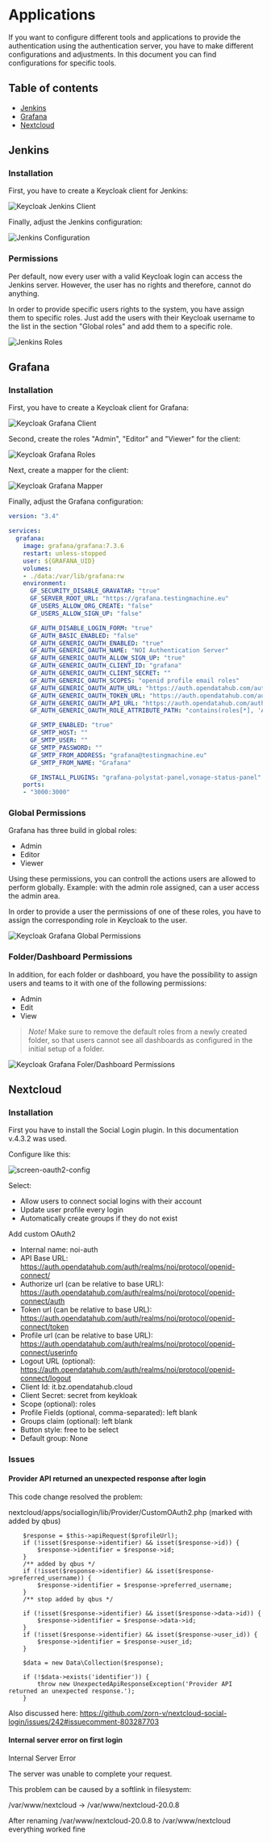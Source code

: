 <!--
SPDX-FileCopyrightText: NOI Techpark <digital@noi.bz.it>

SPDX-License-Identifier: CC0-1.0
-->

Applications
============

If you want to configure different tools and applications to provide the authentication using the authentication server, you have to make different configurations and adjustments. In this document you can find configurations for specific tools.

## Table of contents

- [Jenkins](#jenkins)
- [Grafana](#grafana)
- [Nextcloud](#nextcloud)

## Jenkins

### Installation

First, you have to create a Keycloak client for Jenkins:

![Keycloak Jenkins Client](images/jenkins-client.png)

Finally, adjust the Jenkins configuration:

![Jenkins Configuration](images/jenkins-configuration.png)

### Permissions

Per default, now every user with a valid Keycloak login can access the Jenkins server. However, the user has no rights and therefore, cannot do anything.

In order to provide specific users rights to the system, you have assign them to specific roles. Just add the users with their Keycloak username to the list in the section "Global roles" and add them to a specific role.

![Jenkins Roles](images/jenkins-roles.png)

## Grafana

### Installation

First, you have to create a Keycloak client for Grafana:

![Keycloak Grafana Client](images/grafana-client.png)

Second, create the roles "Admin", "Editor" and "Viewer" for the client:

![Keycloak Grafana Roles](images/grafana-roles.png)

Next, create a mapper for the client:

![Keycloak Grafana Mapper](images/grafana-mapper.png)

Finally, adjust the Grafana configuration:

```yml
version: "3.4"

services:
  grafana:
    image: grafana/grafana:7.3.6
    restart: unless-stopped
    user: ${GRAFANA_UID}
    volumes:
    - ./data:/var/lib/grafana:rw
    environment:
      GF_SECURITY_DISABLE_GRAVATAR: "true"
      GF_SERVER_ROOT_URL: "https://grafana.testingmachine.eu"
      GF_USERS_ALLOW_ORG_CREATE: "false"
      GF_USERS_ALLOW_SIGN_UP: "false"

      GF_AUTH_DISABLE_LOGIN_FORM: "true"
      GF_AUTH_BASIC_ENABLED: "false"
      GF_AUTH_GENERIC_OAUTH_ENABLED: "true"
      GF_AUTH_GENERIC_OAUTH_NAME: "NOI Authentication Server"
      GF_AUTH_GENERIC_OAUTH_ALLOW_SIGN_UP: "true"
      GF_AUTH_GENERIC_OAUTH_CLIENT_ID: "grafana"
      GF_AUTH_GENERIC_OAUTH_CLIENT_SECRET: ""
      GF_AUTH_GENERIC_OAUTH_SCOPES: "openid profile email roles"
      GF_AUTH_GENERIC_OAUTH_AUTH_URL: "https://auth.opendatahub.com/auth/realms/noi/protocol/openid-connect/auth"
      GF_AUTH_GENERIC_OAUTH_TOKEN_URL: "https://auth.opendatahub.com/auth/realms/noi/protocol/openid-connect/token"
      GF_AUTH_GENERIC_OAUTH_API_URL: "https://auth.opendatahub.com/auth/realms/noi/protocol/openid-connect/userinfo"
      GF_AUTH_GENERIC_OAUTH_ROLE_ATTRIBUTE_PATH: "contains(roles[*], 'Admin') && 'Admin' || contains(roles[*], 'Editor') && 'Editor' || 'Viewer'"

      GF_SMTP_ENABLED: "true"
      GF_SMTP_HOST: ""
      GF_SMTP_USER: ""
      GF_SMTP_PASSWORD: ""
      GF_SMTP_FROM_ADDRESS: "grafana@testingmachine.eu"
      GF_SMTP_FROM_NAME: "Grafana"

      GF_INSTALL_PLUGINS: "grafana-polystat-panel,vonage-status-panel"
    ports:
    - "3000:3000"
```

### Global Permissions

Grafana has three build in global roles:

  - Admin
  - Editor
  - Viewer

Using these permissions, you can controll the actions users are allowed to perform globally. Example: with the admin role assigned, can a user access the admin area.

In order to provide a user the permissions of one of these roles, you have to assign the corresponding role in Keycloak to the user.

![Keycloak Grafana Global Permissions](images/grafana-global-permissons.png)

### Folder/Dashboard Permissions

In addition, for each folder or dashboard, you have the possibility to assign users and teams to it with one of the following permissions:

  - Admin
  - Edit
  - View

> *Note!* Make sure to remove the default roles from a newly created folder, so that users cannot see all dashboards as configured in the initial setup of a folder.

![Keycloak Grafana Foler/Dashboard Permissions](images/grafana-folder-dashboard-permissions.png)

## Nextcloud
### Installation
First you have to install the Social Login plugin. In this documentation v.4.3.2 was used.

Configure like this:

![screen-oauth2-config](https://user-images.githubusercontent.com/20355953/111910446-adf66900-8a61-11eb-81f0-9a4d36d0bfec.png)

Select:
- Allow users to connect social logins with their account
- Update user profile every login
- Automatically create groups if they do not exist

Add custom OAuth2

- Internal name: noi-auth
- API Base URL: https://auth.opendatahub.com/auth/realms/noi/protocol/openid-connect/
- Authorize url (can be relative to base URL): https://auth.opendatahub.com/auth/realms/noi/protocol/openid-connect/auth
- Token url (can be relative to base URL): https://auth.opendatahub.com/auth/realms/noi/protocol/openid-connect/token
- Profile url (can be relative to base URL): https://auth.opendatahub.com/auth/realms/noi/protocol/openid-connect/userinfo
- Logout URL (optional): https://auth.opendatahub.com/auth/realms/noi/protocol/openid-connect/logout
- Client Id: it.bz.opendatahub.cloud
- Client Secret: secret from keykloak
- Scope (optional): roles
- Profile Fields (optional, comma-separated): left blank
- Groups claim (optional): left blank
- Button style: free to be select
- Default group: None

### Issues
#### Provider API returned an unexpected response after login

This code change resolved the problem:

nextcloud/apps/sociallogin/lib/Provider/CustomOAuth2.php (marked with added by qbus)

        $response = $this->apiRequest($profileUrl);
        if (!isset($response->identifier) && isset($response->id)) {
            $response->identifier = $response->id;
        }
        /** added by qbus */
        if (!isset($response->identifier) && isset($response->preferred_username)) {
            $response->identifier = $response->preferred_username;
        }
        /** stop added by qbus */

        if (!isset($response->identifier) && isset($response->data->id)) {
            $response->identifier = $response->data->id;
        }
        if (!isset($response->identifier) && isset($response->user_id)) {
            $response->identifier = $response->user_id;
        }

        $data = new Data\Collection($response);

        if (!$data->exists('identifier')) {
            throw new UnexpectedApiResponseException('Provider API returned an unexpected response.');
        }

Also discussed here: https://github.com/zorn-v/nextcloud-social-login/issues/242#issuecomment-803287703

#### Internal server error on first login

Internal Server Error

The server was unable to complete your request.


This problem can be caused by a softlink in filesystem:

/var/www/nextcloud -> /var/www/nextcloud-20.0.8

After renaming /var/www/nextcloud-20.0.8 to /var/www/nextcloud everything worked fine







